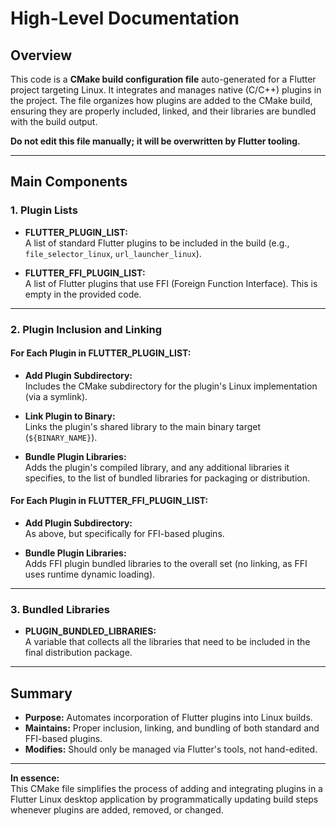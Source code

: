 # High-Level Documentation

## Overview

This code is a **CMake build configuration file** auto-generated for a Flutter project targeting Linux. It integrates and manages native (C/C++) plugins in the project. The file organizes how plugins are added to the CMake build, ensuring they are properly included, linked, and their libraries are bundled with the build output.

**Do not edit this file manually; it will be overwritten by Flutter tooling.**

---

## Main Components

### 1. Plugin Lists

- **FLUTTER_PLUGIN_LIST:**  
  A list of standard Flutter plugins to be included in the build (e.g., `file_selector_linux`, `url_launcher_linux`).

- **FLUTTER_FFI_PLUGIN_LIST:**  
  A list of Flutter plugins that use FFI (Foreign Function Interface). This is empty in the provided code.

---

### 2. Plugin Inclusion and Linking

#### For Each Plugin in FLUTTER_PLUGIN_LIST:

- **Add Plugin Subdirectory:**  
  Includes the CMake subdirectory for the plugin's Linux implementation (via a symlink).

- **Link Plugin to Binary:**  
  Links the plugin's shared library to the main binary target (`${BINARY_NAME}`).

- **Bundle Plugin Libraries:**  
  Adds the plugin's compiled library, and any additional libraries it specifies, to the list of bundled libraries for packaging or distribution.

#### For Each Plugin in FLUTTER_FFI_PLUGIN_LIST:

- **Add Plugin Subdirectory:**  
  As above, but specifically for FFI-based plugins.

- **Bundle Plugin Libraries:**  
  Adds FFI plugin bundled libraries to the overall set (no linking, as FFI uses runtime dynamic loading).

---

### 3. Bundled Libraries

- **PLUGIN_BUNDLED_LIBRARIES:**  
  A variable that collects all the libraries that need to be included in the final distribution package.

---

## Summary

- **Purpose:** Automates incorporation of Flutter plugins into Linux builds.
- **Maintains:** Proper inclusion, linking, and bundling of both standard and FFI-based plugins.
- **Modifies:** Should only be managed via Flutter's tools, not hand-edited.

---

**In essence:**  
This CMake file simplifies the process of adding and integrating plugins in a Flutter Linux desktop application by programmatically updating build steps whenever plugins are added, removed, or changed.